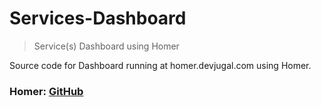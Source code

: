 # Services-Dashboard

> Service(s) Dashboard using Homer

Source code for Dashboard running at homer.devjugal.com using Homer.

### Homer: [GitHub](https://github.com/bastienwirtz/homer)
